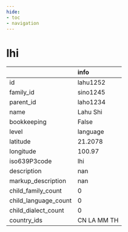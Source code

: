 ```yaml
---
hide:
- toc
- navigation
---
```

# lhi
|                      | info        |
|:---------------------|:------------|
| id                   | lahu1252    |
| family_id            | sino1245    |
| parent_id            | laho1234    |
| name                 | Lahu Shi    |
| bookkeeping          | False       |
| level                | language    |
| latitude             | 21.2078     |
| longitude            | 100.97      |
| iso639P3code         | lhi         |
| description          | nan         |
| markup_description   | nan         |
| child_family_count   | 0           |
| child_language_count | 0           |
| child_dialect_count  | 0           |
| country_ids          | CN LA MM TH |